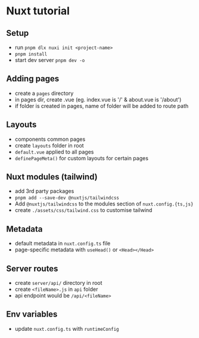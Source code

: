 # Nuxt tutorial

## Setup
- run `pnpm dlx nuxi init <project-name>`
- `pnpm install`
- start dev server `pnpm dev -o`

## Adding pages
- create a `pages` directory
- in pages dir, create <pageName>.vue (eg. index.vue is '/' & about.vue is '/about')
- if folder is created in pages, name of folder will be added to route path

## Layouts
- components common pages
- create `layouts` folder in root
- `default.vue` applied to all pages
- `definePageMeta()` for custom layouts for certain pages

## Nuxt modules (tailwind)
- add 3rd party packages
- `pnpm add --save-dev @nuxtjs/tailwindcss`
- Add `@nuxtjs/tailwindcss` to the modules section of `nuxt.config.{ts,js}`
- create `./assets/css/tailwind.css` to customise tailwind

## Metadata
- default metadata in `nuxt.config.ts` file
- page-specific metadata with `useHead()` or `<Head></Head>`

## Server routes
- create `server/api/` directory in root
- create `<fileName>.js` in `api` folder
- api endpoint would be `/api/<fileName>`

## Env variables
- update `nuxt.config.ts` with `runtimeConfig`